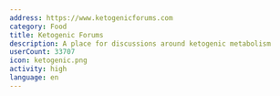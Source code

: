 ```yaml
---
address: https://www.ketogenicforums.com
category: Food
title: Ketogenic Forums
description: A place for discussions around ketogenic metabolism
userCount: 33707
icon: ketogenic.png
activity: high
language: en
---
```

